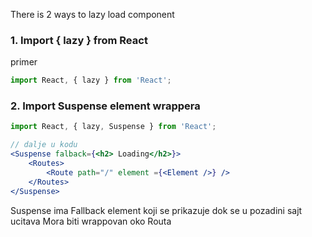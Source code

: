 There is 2 ways to lazy load component
### 1. Import { lazy } from React
primer
```jsx
import React, { lazy } from 'React';
```

### 2. Import Suspense element wrappera

```jsx
import React, { lazy, Suspense } from 'React';

// dalje u kodu 
<Suspense falback={<h2> Loading</h2>}>
	<Routes>
		<Route path="/" element ={<Element />} />
	</Routes>
</Suspense>
```
Suspense ima Fallback element koji se prikazuje dok se u pozadini sajt ucitava
Mora biti wrappovan oko Routa